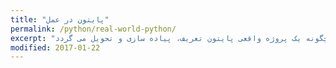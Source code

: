 ```yaml
---
title: "پایتون در عمل"
permalink: /python/real-world-python/
excerpt: "در این سری از مطالب آموزشی انجمن ووفورو شما یاد می گیرید چگونه یک پروژه واقعی پایتون تعریف، پیاده سازی و تحویل می گردد"
modified: 2017-01-22
---
```

